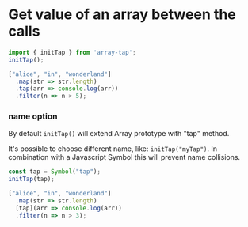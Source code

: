 # Get value of an array between the calls
```javascript
import { initTap } from 'array-tap';
initTap();

["alice", "in", "wonderland"]
  .map(str => str.length)
  .tap(arr => console.log(arr))
  .filter(n => n > 5);
```

### name option
By default `initTap()` will extend Array prototype with "tap" method.

It's possible to choose different name, like: `initTap("myTap")`.
In combination with a Javascript Symbol this will prevent name collisions.

```javascript
const tap = Symbol("tap");
initTap(tap);

["alice", "in", "wonderland"]
  .map(str => str.length)
  [tap](arr => console.log(arr))
  .filter(n => n > 3);
```
